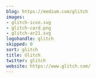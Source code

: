 ```yaml
---
blog: https://medium.com/glitch
images:
- glitch-icon.svg
- glitch-card.png
- glitch-ar21.svg
logohandle: glitch
skipped: 0
sort: glitch
title: Glitch
twitter: glitch
website: https://www.glitch.com/
---
```

